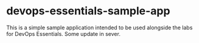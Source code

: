 # devops-essentials-sample-app

This is a simple sample application intended to be used alongside the labs for DevOps Essentials.
Some update in sever.
